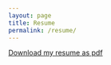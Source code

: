 ```yaml
---
layout: page
title: Resume
permalink: /resume/
---
```


<a href="https://docs.google.com/document/d/1AC71A1FMyJHhr5vq0nIi9QmKOupml4BzDIg0AunFRRk/export?format=pdf">Download my resume as pdf</a>
